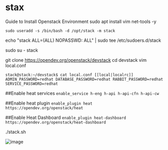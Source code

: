 # stax
Guide to Install Openstack Environment
sudo  apt install vim net-tools -y

`sudo useradd -s /bin/bash -d /opt/stack -m stack`




echo "stack ALL=(ALL) NOPASSWD: ALL" | sudo tee /etc/sudoers.d/stack


sudo su - stack

git clone https://opendev.org/openstack/devstack
cd devstack
vim local.conf


`stack@stack:~/devstack$ cat local.conf
[[local|localrc]]
ADMIN_PASSWORD=redhat
DATABASE_PASSWORD=redhat
RABBIT_PASSWORD=redhat
SERVICE_PASSWORD=redhat`

##Enable heat services
`enable_service h-eng h-api h-api-cfn h-api-cw`

##Enable heat plugin
`enable_plugin heat https://opendev.org/openstack/heat`

##Enable Heat Dashboard
`enable_plugin heat-dashboard https://opendev.org/openstack/heat-dashboard`




./stack.sh

![image](https://user-images.githubusercontent.com/103080332/181668527-1962a2ae-859c-4f4f-a598-b8a234de7ec8.png)
